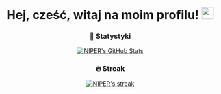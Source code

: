 
<h1 align="center"> 
   Hej, cześć, witaj na moim profilu! 
   <img src="https://i.imgur.com/Zw2ELB8.gif" width="28" /> 
 </h1> 
  
 <h3 align="center"> 
   🌌 Statystyki
 </h3> 
  
 <p align="center"> 
   <a href="#"> 
     <img alt="NIPER's GitHub Stats" src="https://github-readme-stats.vercel.app/api?username=niperr&show_icons=true&theme=dracula" /> 
   </a> 
 </p>

 <h3 align="center"> 
   🔥 Streak
 </h3> 
  
 <p align="center"> 
   <a href="#"> 
     <img alt="NIPER's streak" src="https://streak-stats.demolab.com/?user=niperr&theme=dark" /> 
   </a> 
 </p>